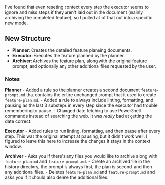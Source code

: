 
I've found that even reseting context every step the executor seems to ignore and miss steps if they aren't laid out in the document (mainly archiving the completed feature), so I pulled all of that out into a specific new mode. 

## New Structure
- **Planner**: Creates the detailed feature planning documents.
- **Executor**: Executes the feature planned by the planner.
- **Archiver**: Archives the feature plan, along with the original feature prompt, and optionally any other additional files requested by the user.

### Notes
**Planner**
    - Added a rule so the planner creates a second document `feature-prompt.md` that contains the entire unchanged prompt that it used to create `feature-plan.md`.
    - Added a rule to always include linting, formatting, and pausing as the last 3 substeps in every step since the executor had trouble remembering to pause.
    - Changed date fetching to use PowerShell commands instead of searching the web. It was _really_ bad at getting the date correct.

**Executor**
    - Added rules to run linting, formatting, and then pause after every step. This was the original attempt at pausing, but it didn't work well. I figured to leave this here to increase the changes it stays in the context window.

**Archiver**
    - Asks you if there's any files you would like to archive along with `feature-plan.md` and `feature-prompt.md`. 
    - Create an archived file in the history directory, the prompt is always first, the plan is second, and then any additional files.
    - Deletes `feature-plan.md` and `feature-prompt.md` and asks you if it should also delete the additional files.